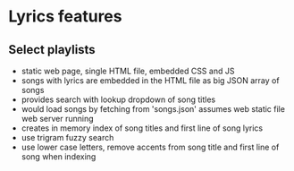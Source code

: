 # Lyrics features

## Select playlists

- static web page, single HTML file, embedded CSS and JS
- songs with lyrics are embedded in the HTML file as big JSON array of songs
- provides search with lookup dropdown of song titles
- would load songs by fetching from  'songs.json' assumes web static file web server running
- creates in memory index of song titles and first line of song lyrics
- use trigram fuzzy search
- use lower case letters, remove accents from song title and first line of song when indexing
